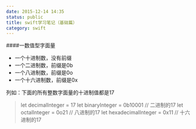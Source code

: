 ```yaml
---
date: 2015-12-14 14:35
status: public
title: swift学习笔记（基础篇）
category: swift
---
```


####一数值型字面量
* 一个十进制数，没有前缀
* 一个二进制数，前缀是0b
* 一个八进制数，前缀是0o
* 一个十六进制数，前缀是0x

列如：下面的所有整数字面量的十进制值都是17
>let decimalInteger = 17
let binaryInteger = 0b10001       // 二进制的17
let octalInteger = 0o21           // 八进制的17
let hexadecimalInteger = 0x11     // 十六进制的17